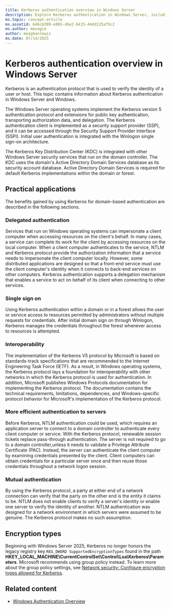 ```yaml
---
title: Kerberos authentication overview in Windows Server
description: Explore Kerberos authentication in Windows Server, including its protocol, benefits, interoperability, and practical applications.
ms.topic: concept-article
ms.assetid: 646c6309-e865-4be2-b415-44dd125af5c2
ms.author: mosagie
author: meaghanlewis
ms.date: 07/14/2025
---
```

# Kerberos authentication overview in Windows Server

Kerberos is an authentication protocol that is used to verify the identity of a user or host. This topic contains information about Kerberos authentication in Windows Server and Windows.

The Windows Server operating systems implement the Kerberos version 5 authentication protocol and extensions for public key authentication, transporting authorization data, and delegation. The Kerberos authentication client is implemented as a security support provider (SSP), and it can be accessed through the Security Support Provider Interface (SSPI). Initial user authentication is integrated with the Winlogon single sign-on architecture.

The Kerberos Key Distribution Center (KDC) is integrated with other Windows Server security services that run on the domain controller. The KDC uses the domain's Active Directory Domain Services database as its security account database. Active Directory Domain Services is required for default Kerberos implementations within the domain or forest.

## Practical applications

The benefits gained by using Kerberos for domain-based authentication are described in the following sections.

### Delegated authentication

Services that run on Windows operating systems can impersonate a client computer when accessing resources on the client's behalf. In many cases, a service can complete its work for the client by accessing resources on the local computer. When a client computer authenticates to the service, NTLM and Kerberos protocol provide the authorization information that a service needs to impersonate the client computer locally. However, some distributed applications are designed so that a front-end service must use the client computer's identity when it connects to back-end services on other computers. Kerberos authentication supports a delegation mechanism that enables a service to act on behalf of its client when connecting to other services.

### Single sign on

Using Kerberos authentication within a domain or in a forest allows the user or service access to resources permitted by administrators without multiple requests for credentials. After initial domain sign on through Winlogon, Kerberos manages the credentials throughout the forest whenever access to resources is attempted.

### Interoperability

The implementation of the Kerberos V5 protocol by Microsoft is based on standards-track specifications that are recommended to the Internet Engineering Task Force (IETF). As a result, in Windows operating systems, the Kerberos protocol lays a foundation for interoperability with other networks in which the Kerberos protocol is used for authentication. In addition, Microsoft publishes Windows Protocols documentation for implementing the Kerberos protocol. The documentation contains the technical requirements, limitations, dependencies, and Windows-specific protocol behavior for Microsoft's implementation of the Kerberos protocol.

### More efficient authentication to servers

Before Kerberos, NTLM authentication could be used, which requires an application server to connect to a domain controller to authenticate every client computer or service. With the Kerberos protocol, renewable session tickets replace pass-through authentication. The server is not required to go to a domain controller,unless it needs to validate a Privilege Attribute Certificate (PAC). Instead, the server can authenticate the client computer by examining credentials presented by the client. Client computers can obtain credentials for a particular server once and then reuse those credentials throughout a network logon session.

### Mutual authentication

By using the Kerberos protocol, a party at either end of a network connection can verify that the party on the other end is the entity it claims to be. NTLM does not enable clients to verify a server's identity or enable one server to verify the identity of another. NTLM authentication was designed for a network environment in which servers were assumed to be genuine. The Kerberos protocol makes no such assumption.

## Encryption types

Beginning with Windows Server 2025, Kerberos no longer honors the legacy registry key `REG_DWORD SupportedEncryptionTypes` found in the path **HKEY_LOCAL_MACHINE\CurrentControlSet\Control\Lsa\Kerberos\Parameters**. Microsoft recommends using group policy instead. To learn more about the group policy settings, see [Network security: Configure encryption types allowed for Kerberos](https://learn.microsoft.com/previous-versions/windows/it-pro/windows-10/security/threat-protection/security-policy-settings/network-security-configure-encryption-types-allowed-for-kerberos).

## Related content

- [Windows Authentication Overview](/windows-server/security/windows-authentication/windows-authentication-overview)
